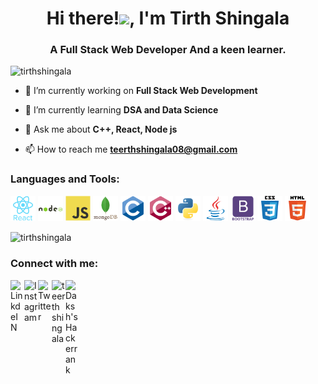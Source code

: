<h1 align="center">Hi there!<img src="https://media.tenor.com/images/30169e4a670daf12443df7d2dd140176/tenor.gif" width="35px"/>, I'm Tirth Shingala</h1>
<h3 align="center">A Full Stack Web Developer And a keen learner.</h3>

<p align="left"> <img src="https://komarev.com/ghpvc/?username=tirthshingala&label=Profile%20views&color=0e75b6&style=flat" alt="tirthshingala" /> </p>

- 🔭 I’m currently working on **Full Stack Web Development**

- 🌱 I’m currently learning **DSA and Data Science**

- 💬 Ask me about **C++, React, Node js**

- 📫 How to reach me **teerthshingala08@gmail.com**

<h3 align="left">Languages and Tools:</h3>
<p align="left">   
  <img src="https://raw.githubusercontent.com/devicons/devicon/master/icons/react/react-original-wordmark.svg" alt="react" width="40" height="40"/>
  <img src="https://raw.githubusercontent.com/devicons/devicon/master/icons/nodejs/nodejs-original-wordmark.svg" alt="nodejs" width="40" height="40"/>
  <img src="https://raw.githubusercontent.com/devicons/devicon/master/icons/javascript/javascript-original.svg" alt="javascript" width="40" height="40"/>  
  <img src="https://raw.githubusercontent.com/devicons/devicon/master/icons/mongodb/mongodb-original-wordmark.svg" alt="mongodb" width="40" height="40"/>
  <img src="https://raw.githubusercontent.com/devicons/devicon/master/icons/c/c-original.svg" alt="c" width="40" height="40"/>
  <img src="https://raw.githubusercontent.com/devicons/devicon/master/icons/cplusplus/cplusplus-original.svg" alt="cplusplus" width="40" height="40"/>  
  <img src="https://raw.githubusercontent.com/devicons/devicon/master/icons/python/python-original.svg" alt="python" width="40" height="40"/>
  <img src="https://raw.githubusercontent.com/devicons/devicon/master/icons/java/java-original.svg" alt="java" width="40" height="40"/>  
  <img src="https://raw.githubusercontent.com/devicons/devicon/master/icons/bootstrap/bootstrap-plain-wordmark.svg" alt="bootstrap" width="40" height="40"/>
  <img src="https://raw.githubusercontent.com/devicons/devicon/master/icons/css3/css3-original-wordmark.svg" alt="css3" width="40" height="40"/>
  <img src="https://raw.githubusercontent.com/devicons/devicon/master/icons/html5/html5-original-wordmark.svg" alt="html5" width="40" height="40"/>  
</p>

<p><img align="center" src="https://github-readme-stats.vercel.app/api/top-langs?username=tirthshingala&show_icons=true&locale=en&layout=compact&theme=cobalt" alt="tirthshingala" /></p>

<h3 align="left">Connect with me:</h3>
<p align="left">
<a href="https://www.linkedin.com/in/tirthshingala/">
  <img align="left" alt="LinkdeIN" width="22px" src="https://cdn.jsdelivr.net/npm/simple-icons@v3/icons/linkedin.svg" />
</a>
<a href="https://www.instagram.com/">
  <img align="left" alt="Instagram" width="22px" src="https://cdn.jsdelivr.net/npm/simple-icons@v3/icons/instagram.svg" />
</a>
<a href="https://twitter.com/tirthSH08">
  <img align="left" alt="Twitter" width="22px" src="https://cdn.jsdelivr.net/npm/simple-icons@3.13.0/icons/twitter.svg" />
</a>
<a href="mailto:teerthshingala08@gmail.com">
  <img align="left" alt="teerth shingala" width="22px" src="https://cdn.jsdelivr.net/npm/simple-icons@3.1.0/icons/gmail.svg" />
</a>
<a href="https://www.hackerrank.com/tirth08">
  <img align="left" alt="Daksh's Hackerrank" width="22px" src="https://cdn.jsdelivr.net/npm/simple-icons@3.1.0/icons/hackerrank.svg" />
</a>
</p>
